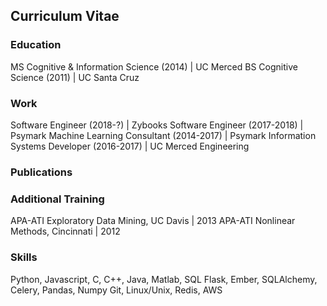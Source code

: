 ## Curriculum Vitae

### Education

MS Cognitive & Information Science (2014) | UC Merced
BS Cognitive Science (2011)               | UC Santa Cruz

### Work

Software Engineer (2018-?)                | Zybooks
Software Engineer (2017-2018)             | Psymark
Machine Learning Consultant (2014-2017)   | Psymark
Information Systems Developer (2016-2017) | UC Merced Engineering

### Publications



### Additional Training

APA-ATI Exploratory Data Mining, UC Davis | 2013
APA-ATI Nonlinear Methods, Cincinnati     | 2012

### Skills

Python, Javascript, C, C++, Java, Matlab, SQL
Flask, Ember, SQLAlchemy, Celery, Pandas, Numpy
Git, Linux/Unix, Redis, AWS

